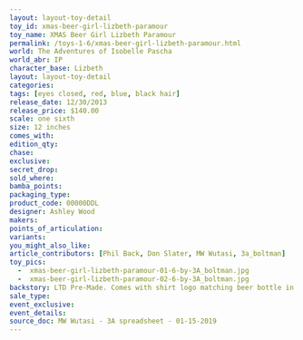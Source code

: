 ```yaml
---
layout: layout-toy-detail 
toy_id: xmas-beer-girl-lizbeth-paramour
toy_name: XMAS Beer Girl Lizbeth Paramour
permalink: /toys-1-6/xmas-beer-girl-lizbeth-paramour.html
world: The Adventures of Isobelle Pascha
world_abr: IP
character_base: Lizbeth
layout: layout-toy-detail
categories: 
tags: [eyes closed, red, blue, black hair]
release_date: 12/30/2013
release_price: $140.00 
scale: one sixth
size: 12 inches
comes_with: 
edition_qty: 
chase: 
exclusive: 
secret_drop: 
sold_where: 
bamba_points: 
packaging_type: 
product_code: 00000DDL
designer: Ashley Wood
makers: 
points_of_articulation: 
variants: 
you_might_also_like: 
article_contributors: [Phil Back, Don Slater, MW Wutasi, 3a_boltman]
toy_pics: 
  -  xmas-beer-girl-lizbeth-paramour-01-6-by-3A_boltman.jpg
  -  xmas-beer-girl-lizbeth-paramour-02-6-by-3A_boltman.jpg
backstory: LTD Pre-Made. Comes with shirt logo matching beer bottle in transparent box. Standard Red & Blue outfit. Several different colored chase variants
sale_type: 
event_exclusive: 
event_details: 
source_doc: MW Wutasi - 3A spreadsheet - 01-15-2019
---
```

